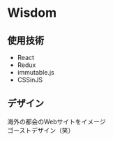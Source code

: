 # Wisdom

## 使用技術

- React
- Redux
- immutable.js
- CSSinJS

## デザイン
海外の都会のWebサイトをイメージ       
ゴーストデザイン（笑）